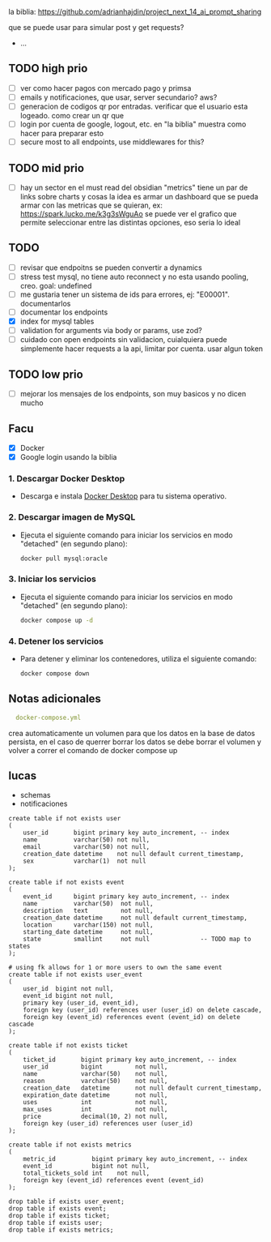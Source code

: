 la biblia: https://github.com/adrianhajdin/project_next_14_ai_prompt_sharing

que se puede usar para simular post y get requests?

- ...

## TODO high prio

- [ ] ver como hacer pagos con mercado pago y primsa
- [ ] emails y notificaciones, que usar, server secundario? aws?
- [ ] generacion de codigos qr por entradas. verificar que el usuario esta logeado. como crear un qr que
- [ ] login por cuenta de google, logout, etc. en "la biblia" muestra como hacer para preparar
  esto
- [ ] secure most to all endpoints, use middlewares for this?

## TODO mid prio

- [ ] hay un sector en el must read del obsidian "metrics" tiene un par de links sobre charts y cosas
  la idea es armar un dashboard que se pueda armar con las metricas que se quieran,
  ex: https://spark.lucko.me/k3g3sWguAo
  se puede ver el grafico que permite seleccionar entre las distintas opciones, eso seria lo ideal

## TODO

- [ ] revisar que endpoitns se pueden convertir a dynamics
- [ ] stress test mysql, no tiene auto reconnect y no esta usando pooling, creo. goal: undefined
- [ ] me gustaria tener un sistema de ids para errores, ej: "E00001". documentarlos
- [ ] documentar los endpoints
- [x] index for mysql tables
- [ ] validation for arguments via body or params, use zod?
- [ ] cuidado con open endpoints sin validacion, cuialquiera puede simplemente hacer requests a la api, limitar por
  cuenta. usar algun token

## TODO low prio

- [ ] mejorar los mensajes de los endpoints, son muy basicos y no dicen mucho

## Facu
- [x] Docker
- [x] Google login usando la biblia

### 1. Descargar Docker Desktop

- Descarga e instala [Docker Desktop](https://www.docker.com/products/docker-desktop/) para tu sistema operativo.

### 2. Descargar imagen de MySQL
- Ejecuta el siguiente comando para iniciar los servicios en modo "detached" (en segundo plano):
    ```bash
    docker pull mysql:oracle
    ```


### 3. Iniciar los servicios
- Ejecuta el siguiente comando para iniciar los servicios en modo "detached" (en segundo plano):
    ```bash
    docker compose up -d
    ```


### 4. Detener los servicios

- Para detener y eliminar los contenedores, utiliza el siguiente comando:
    ```bash
    docker compose down
    ```

## Notas adicionales

```yaml
  docker-compose.yml 
```  
crea automaticamente un volumen para que los datos en la base de datos persista,
en el caso de querrer borrar los datos se debe borrar el volumen y volver a correr el comando de docker compose up




## lucas

- schemas
- notificaciones

````mysql
create table if not exists user
(
    user_id       bigint primary key auto_increment, -- index
    name          varchar(50) not null,
    email         varchar(50) not null,
    creation_date datetime    not null default current_timestamp,
    sex           varchar(1)  not null
);

create table if not exists event
(
    event_id      bigint primary key auto_increment, -- index
    name          varchar(50)  not null,
    description   text         not null,
    creation_date datetime     not null default current_timestamp,
    location      varchar(150) not null,
    starting_date datetime     not null,
    state         smallint     not null              -- TODO map to states
);

# using fk allows for 1 or more users to own the same event
create table if not exists user_event
(
    user_id  bigint not null,
    event_id bigint not null,
    primary key (user_id, event_id),
    foreign key (user_id) references user (user_id) on delete cascade,
    foreign key (event_id) references event (event_id) on delete cascade
);

create table if not exists ticket
(
    ticket_id       bigint primary key auto_increment, -- index
    user_id         bigint         not null,
    name            varchar(50)    not null,
    reason          varchar(50)    not null,
    creation_date   datetime       not null default current_timestamp,
    expiration_date datetime       not null,
    uses            int            not null,
    max_uses        int            not null,
    price           decimal(10, 2) not null,
    foreign key (user_id) references user (user_id)
);

create table if not exists metrics
(
    metric_id          bigint primary key auto_increment, -- index
    event_id           bigint not null,
    total_tickets_sold int    not null,
    foreign key (event_id) references event (event_id)
);

drop table if exists user_event;
drop table if exists event;
drop table if exists ticket;
drop table if exists user;
drop table if exists metrics;
````